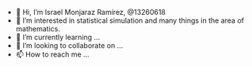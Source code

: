 - 👋 Hi, I’m Israel Monjaraz Ramírez, @13260618
- 👀 I’m interested in statistical simulation and many things in the area of mathematics.
- 🌱 I’m currently learning ...
- 💞️ I’m looking to collaborate on ...
- 📫 How to reach me ...

<!---
13260618/13260618 is a ✨ special ✨ repository because its `README.md` (this file) appears on your GitHub profile.
You can click the Preview link to take a look at your changes.
--->
